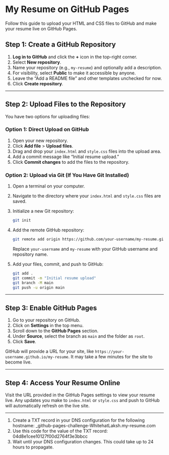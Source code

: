 # My Resume on GitHub Pages

Follow this guide to upload your HTML and CSS files to GitHub and make your resume live on GitHub Pages.

## Step 1: Create a GitHub Repository

1. **Log in to GitHub** and click the **+** icon in the top-right corner.
2. Select **New repository**.
3. Name your repository (e.g., `my-resume`) and optionally add a description.
4. For visibility, select **Public** to make it accessible by anyone.
5. Leave the “Add a README file” and other templates unchecked for now.
6. Click **Create repository**.

---

## Step 2: Upload Files to the Repository

You have two options for uploading files:

### Option 1: Direct Upload on GitHub

1. Open your new repository.
2. Click **Add file** > **Upload files**.
3. Drag and drop your `index.html` and `style.css` files into the upload area.
4. Add a commit message like “Initial resume upload.”
5. Click **Commit changes** to add the files to the repository.

### Option 2: Upload via Git (If You Have Git Installed)

1. Open a terminal on your computer.
2. Navigate to the directory where your `index.html` and `style.css` files are saved.
3. Initialize a new Git repository:

    ```bash
    git init
    ```

4. Add the remote GitHub repository:

    ```bash
    git remote add origin https://github.com/your-username/my-resume.git
    ```

    Replace `your-username` and `my-resume` with your GitHub username and repository name.

5. Add your files, commit, and push to GitHub:

    ```bash
    git add .
    git commit -m "Initial resume upload"
    git branch -M main
    git push -u origin main
    ```

---

## Step 3: Enable GitHub Pages

1. Go to your repository on GitHub.
2. Click on **Settings** in the top menu.
3. Scroll down to the **GitHub Pages** section.
4. Under **Source**, select the branch as `main` and the folder as `root`.
5. Click **Save**.

GitHub will provide a URL for your site, like `https://your-username.github.io/my-resume`. It may take a few minutes for the site to become live.

---

## Step 4: Access Your Resume Online

Visit the URL provided in the GitHub Pages settings to view your resume live. Any updates you make to `index.html` or `style.css` and push to GitHub will automatically refresh on the live site.

*******

1. Create a TXT record in your DNS configuration for the following hostname: _github-pages-challenge-WhitehatLaksh.my-resume.com
2. Use this code for the value of the TXT record: 04d8e1cee10127f00d2764f3e3bbcc
3. Wait until your DNS configuration changes. This could take up to 24 hours to propagate.

